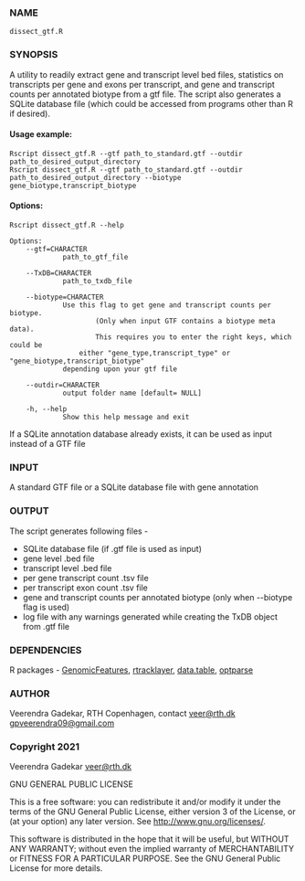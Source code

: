 ### NAME

<pre><code>dissect_gtf.R </code></pre>

### SYNOPSIS

A utility to readily extract gene and transcript level bed files, statistics on transcripts per gene and exons per transcript, and gene and transcript counts per annotated biotype from a gtf file. The script also generates a SQLite database file (which could be accessed from
programs other than R if desired).

#### Usage example:

<pre><code>Rscript dissect_gtf.R --gtf path_to_standard.gtf --outdir path_to_desired_output_directory
Rscript dissect_gtf.R --gtf path_to_standard.gtf --outdir path_to_desired_output_directory --biotype gene_biotype,transcript_biotype
</code></pre>



#### Options:

<pre><code>Rscript dissect_gtf.R --help

Options:
	--gtf=CHARACTER
		     path_to_gtf_file

	--TxDB=CHARACTER
		     path_to_txdb_file

	--biotype=CHARACTER
		     Use this flag to get gene and transcript counts per biotype. 
                     (Only when input GTF contains a biotype meta data). 
                     This requires you to enter the right keys, which could be 
	             either "gene_type,transcript_type" or "gene_biotype,transcript_biotype"
		     depending upon your gtf file

	--outdir=CHARACTER
		     output folder name [default= NULL]

	-h, --help
		     Show this help message and exit
</code></pre>

If a SQLite annotation database already exists, it can be used as input instead of a GTF file


### INPUT
A standard GTF file or a SQLite database file with gene annotation

### OUTPUT

The script generates following files -
* SQLite database file (if .gtf file is used as input)
* gene level .bed file
* transcript level .bed file
* per gene transcript count .tsv file
* per transcript exon count .tsv file
* gene and transcript counts per annotated biotype (only when --biotype flag is used)
* log file with any warnings generated while creating the TxDB object from .gtf file

### DEPENDENCIES

R packages - [GenomicFeatures](https://bioconductor.org/packages/release/bioc/html/GenomicFeatures.html), [rtracklayer](https://bioconductor.org/packages/release/bioc/html/rtracklayer.html), [data.table](https://cran.r-project.org/web/packages/data.table/index.html), [optparse](https://cran.r-project.org/web/packages/optparse/index.html)


### AUTHOR
Veerendra Gadekar, RTH Copenhagen, contact [veer@rth.dk](mailto:veer@rth.dk) [gpveerendra09@gmail.com](mailto:gpveerendra09@gmail.com)

### Copyright 2021

Veerendra Gadekar veer@rth.dk

GNU GENERAL PUBLIC LICENSE

This is a free software: you can redistribute it and/or modify it under the terms of the GNU General Public License, either version 3 of the License, or (at your option) any later version. See http://www.gnu.org/licenses/.

This software is distributed in the hope that it will be useful, but WITHOUT ANY WARRANTY; without even the implied warranty of MERCHANTABILITY or FITNESS FOR A PARTICULAR PURPOSE. See the GNU General Public License for more details.

